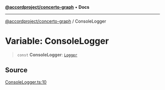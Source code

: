 [**@accordproject/concerto-graph**](../README.md) • **Docs**

***

[@accordproject/concerto-graph](../README.md) / ConsoleLogger

# Variable: ConsoleLogger

> `const` **ConsoleLogger**: [`Logger`](../type-aliases/Logger.md)

## Source

[ConsoleLogger.ts:10](https://github.com/accordproject/lab-concerto-graph/blob/7906621d6d0601d49217ffdd5ad64cfc20af0507/src/ConsoleLogger.ts#L10)
